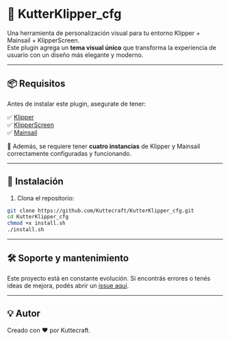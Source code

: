 # 🎨 KutterKlipper_cfg

Una herramienta de personalización visual para tu entorno Klipper + Mainsail + KlipperScreen.  
Este plugin agrega un **tema visual único** que transforma la experiencia de usuario con un diseño más elegante y moderno.

---

## 📦 Requisitos

Antes de instalar este plugin, asegurate de tener:

✅ [Klipper](https://www.klipper3d.org/)  
✅ [KlipperScreen](https://github.com/jordanruthe/KlipperScreen)  
✅ [Mainsail](https://docs.mainsail.xyz/)

🔄 Además, se requiere tener **cuatro instancias** de Klipper y Mainsail correctamente configuradas y funcionando.

---

## 🚀 Instalación

1. Clona el repositorio:
```bash
git clone https://github.com/Kuttecraft/KutterKlipper_cfg.git
cd KutterKlipper_cfg
chmod +x install.sh
./install.sh
```
---

## 🛠️ Soporte y mantenimiento
Este proyecto está en constante evolución. Si encontrás errores o tenés ideas de mejora, podés abrir un [issue aquí](https://github.com/Kuttecraft/KutterKlipper_cfg/issues).

---

## 💡 Autor
Creado con ❤️ por Kuttecraft.